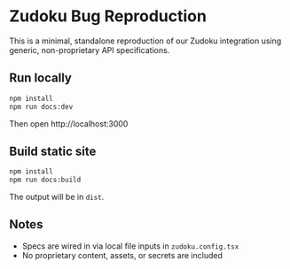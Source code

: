 # Zudoku Bug Reproduction

This is a minimal, standalone reproduction of our Zudoku integration using generic, non-proprietary API specifications.

## Run locally

```bash
npm install
npm run docs:dev
```

Then open http://localhost:3000

## Build static site

```bash
npm install
npm run docs:build
```

The output will be in `dist`.

## Notes

- Specs are wired in via local file inputs in `zudoku.config.tsx`
- No proprietary content, assets, or secrets are included
